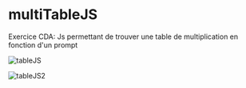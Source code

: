 # multiTableJS
Exercice CDA: Js permettant de trouver une table de multiplication en fonction d'un prompt

![tableJS](https://github.com/Camille-Durand/CoursJS/assets/75265358/3d54a82d-b0d9-4f8f-bd32-7e7969f9dd48)

![tableJS2](https://github.com/Camille-Durand/CoursJS/assets/75265358/46fc4d11-b228-42a3-99b0-26f4b8b01fcb)
